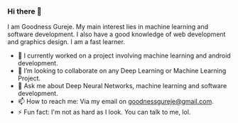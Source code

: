 ### Hi there 👋

I am Goodness Gureje. My main interest lies in machine learning and software development. I also have a good knowledge of web development and graphics design. I am a fast learner.

- 🔭 I currently worked on a project involving machine learning and android development.
- 👯 I’m looking to collaborate on any Deep Learning or Machine Learning Project.
- 💬 Ask me about Deep Neural Networks, machine learning and software development.
- 📫 How to reach me: Via my email on [goodnessgureje@gmail.com](goodnessgureje@gmail.com).
- ⚡ Fun fact: I'm not as hard as I look. You can talk to me, lol.
